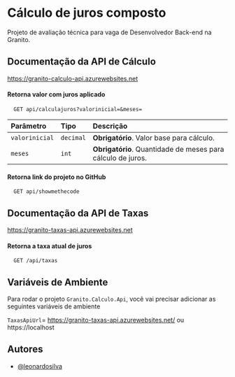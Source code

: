 
# Cálculo de juros composto

Projeto de avaliação técnica para vaga de Desenvolvedor Back-end na Granito.



## Documentação da API de Cálculo
https://granito-calculo-api.azurewebsites.net

#### Retorna valor com juros aplicado

```http
  GET api/calculajuros?valorinicial=&meses=
```

| Parâmetro   | Tipo       | Descrição                           |
| :---------- | :--------- | :---------------------------------- |
| `valorinicial` | `decimal` | **Obrigatório**. Valor base para cálculo. |
| `meses` | `int` | **Obrigatório**. Quantidade de meses para cálculo de juros. |

#### Retorna link do projeto no GitHub

```http
  GET api/showmethecode
```

## Documentação da API de Taxas
https://granito-taxas-api.azurewebsites.net

#### Retorna a taxa atual de juros

```http
  GET /api/taxas
```
## Variáveis de Ambiente

Para rodar o projeto `Granito.Calculo.Api`, você vai precisar adicionar as seguintes variáveis de ambiente

`TaxasApiUrl`= https://granito-taxas-api.azurewebsites.net/ ou https://localhost


## Autores

- [@leonardosilva](https://www.github.com/leonardo-linqcode)

